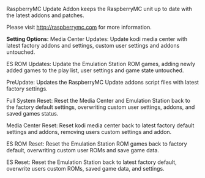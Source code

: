 RaspberryMC Update Addon keeps the RaspberryMC unit up to date with the latest addons and patches.

Please visit http://raspberrymc.com for more information.

<b>Setting Options:</b>
Media Center Updates:
Update kodi media center with latest factory addons and settings, custom user settings and addons untouched.

ES ROM Updates:
Update the Emulation Station ROM games, adding newly added games to the play list, user settings and game state untouched.

PreUpdate:
Updates the RaspberryMC Update addons script files with latest factory settings.

Full System Reset:
Reset the Media Center and Emulation Station back to the factory default settings, overwriting custom user settings, addons, and saved games status.

Media Center Reset:
Reset kodi media center back to latest factory default settings and addons, removing users custom settings and addon.

ES ROM Reset:
Reset the Emulation Station ROM games back to factory default, overwriting custom user ROMs and save game data.

ES Reset:
Reset the Emulation Station back to latest factory default, overwrite users custom ROMs, saved game data, and settings.